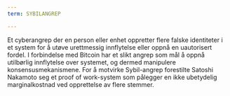 ```yaml
---
term: SYBILANGREP

---
```

Et cyberangrep der en person eller enhet oppretter flere falske identiteter i et system for å utøve urettmessig innflytelse eller oppnå en uautorisert fordel. I forbindelse med Bitcoin har et slikt angrep som mål å oppnå utilbørlig innflytelse over systemet, og dermed manipulere konsensusmekanismene. For å motvirke Sybil-angrep forestilte Satoshi Nakamoto seg et proof of work-system som pålegger en ikke ubetydelig marginalkostnad ved opprettelse av flere stemmer.